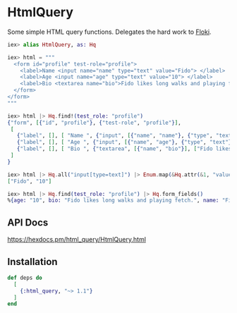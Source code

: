 # HtmlQuery

Some simple HTML query functions.
Delegates the hard work to [Floki](https://hex.pm/packages/floki).

```elixir
iex> alias HtmlQuery, as: Hq

iex> html = """
  <form id="profile" test-role="profile">
    <label>Name <input name="name" type="text" value="Fido"> </label>
    <label>Age <input name="age" type="text" value="10"> </label>
    <label>Bio <textarea name="bio">Fido likes long walks and playing fetch.</textarea> </label>
  </form>
</form>
"""

iex> html |> Hq.find!(test_role: "profile")
{"form", [{"id", "profile"}, {"test-role", "profile"}],
 [
   {"label", [], [ "Name ", {"input", [{"name", "name"}, {"type", "text"}, {"value", "Fido"}], []} ]},
   {"label", [], [ "Age ", {"input", [{"name", "age"}, {"type", "text"}, {"value", "10"}], []} ]},
   {"label", [], [ "Bio ", {"textarea", [{"name", "bio"}], ["Fido likes long walks and playing fetch."]} ]}
 ]
}

iex> html |> Hq.all("input[type=text]") |> Enum.map(&Hq.attr(&1, "value"))
["Fido", "10"]

iex> html |> Hq.find(test_role: "profile") |> Hq.form_fields()
%{age: "10", bio: "Fido likes long walks and playing fetch.", name: "Fido"}
```

## API Docs

<https://hexdocs.pm/html_query/HtmlQuery.html>

## Installation

```elixir
def deps do
  [
    {:html_query, "~> 1.1"}
  ]
end
```


